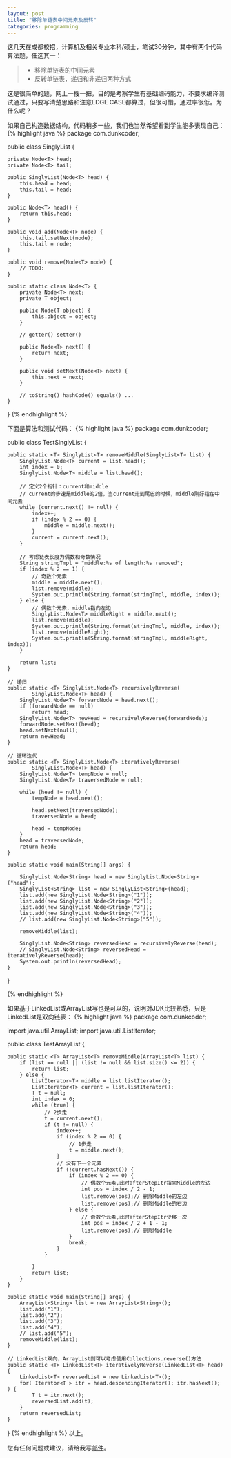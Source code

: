 ```yaml
---
layout: post
title: "移除单链表中间元素及反转"
categories: programming
---
```


这几天在成都校招，计算机及相关专业本科/硕士，笔试30分钟，其中有两个代码算法题，任选其一：
>* 移除单链表的中间元素
>* 反转单链表，递归和非递归两种方式

这是很简单的题，网上一搜一把，目的是考察学生有基础编码能力，不要求编译测试通过，只要写清楚思路和注意EDGE CASE都算过，但很可惜，通过率很低。为什么呢？

如果自己构造数据结构，代码稍多一些，我们也当然希望看到学生能多表现自己：
{% highlight java %}
package com.dunkcoder;

public class SinglyList<T> {

	private Node<T> head;
	private Node<T> tail;

	public SinglyList(Node<T> head) {
		this.head = head;
		this.tail = head;
	}

	public Node<T> head() {
		return this.head;
	}

	public void add(Node<T> node) {
		this.tail.setNext(node);
		this.tail = node;
	}

	public void remove(Node<T> node) {
		// TODO:
	}

	public static class Node<T> {
		private Node<T> next;
		private T object;

		public Node(T object) {
			this.object = object;
		}

		// getter() setter()

		public Node<T> next() {
			return next;
		}

		public void setNext(Node<T> next) {
			this.next = next;
		}

		// toString() hashCode() equals() ...
	}
}
{% endhighlight %}

下面是算法和测试代码：
{% highlight java %}
package com.dunkcoder;

public class TestSinglyList {

	public static <T> SinglyList<T> removeMiddle(SinglyList<T> list) {
		SinglyList.Node<T> current = list.head();
		int index = 0;
		SinglyList.Node<T> middle = list.head();

		// 定义2个指针：current和middle
		// current的步速是middle的2倍，当current走到尾巴的时候，middle刚好指在中间元素
		while (current.next() != null) {
			index++;
			if (index % 2 == 0) {
				middle = middle.next();
			}
			current = current.next();
		}

		// 考虑链表长度为偶数和奇数情况
		String stringTmpl = "middle:%s of length:%s removed";
		if (index % 2 == 1) {
			// 奇数个元素
			middle = middle.next();
			list.remove(middle);
			System.out.println(String.format(stringTmpl, middle, index));
		} else {
			// 偶数个元素，middle指向左边
			SinglyList.Node<T> middleRight = middle.next();
			list.remove(middle);
			System.out.println(String.format(stringTmpl, middle, index));
			list.remove(middleRight);
			System.out.println(String.format(stringTmpl, middleRight, index));
		}

		return list;
	}

	// 递归
	public static <T> SinglyList.Node<T> recursivelyReverse(
			SinglyList.Node<T> head) {
		SinglyList.Node<T> forwardNode = head.next();
		if (forwardNode == null)
			return head;
		SinglyList.Node<T> newHead = recursivelyReverse(forwardNode);
		forwardNode.setNext(head);
		head.setNext(null);
		return newHead;
	}

	// 循环迭代
	public static <T> SinglyList.Node<T> iterativelyReverse(
			SinglyList.Node<T> head) {
		SinglyList.Node<T> tempNode = null;
		SinglyList.Node<T> traversedNode = null;

		while (head != null) {
			tempNode = head.next();

			head.setNext(traversedNode);
			traversedNode = head;

			head = tempNode;
		}
		head = traversedNode;
		return head;
	}

	public static void main(String[] args) {

		SinglyList.Node<String> head = new SinglyList.Node<String>("head");
		SinglyList<String> list = new SinglyList<String>(head);
		list.add(new SinglyList.Node<String>("1"));
		list.add(new SinglyList.Node<String>("2"));
		list.add(new SinglyList.Node<String>("3"));
		list.add(new SinglyList.Node<String>("4"));
		// list.add(new SinglyList.Node<String>("5"));

		removeMiddle(list);

		SinglyList.Node<String> reversedHead = recursivelyReverse(head);
		// SinglyList.Node<String> reversedHead = iterativelyReverse(head);
		System.out.println(reversedHead);
	}

}

{% endhighlight %}

如果基于LinkedList或ArrayList写也是可以的，说明对JDK比较熟悉，只是LinkedList是双向链表：
{% highlight java %}
package com.dunkcoder;

import java.util.ArrayList;
import java.util.ListIterator;

public class TestArrayList {

	public static <T> ArrayList<T> removeMiddle(ArrayList<T> list) {
		if (list == null || (list != null && list.size() <= 2)) {
			return list;
		} else {
			ListIterator<T> middle = list.listIterator();
			ListIterator<T> current = list.listIterator();
			T t = null;
			int index = 0;
			while (true) {
				// 2步走
				t = current.next();
				if (t != null) {
					index++;
					if (index % 2 == 0) {
						// 1步走
						t = middle.next();
					}
					// 没有下一个元素
					if (!current.hasNext()) {
						if (index % 2 == 0) {
							// 偶数个元素,此时afterStepItr指向Middle的左边
							int pos = index / 2 - 1;
							list.remove(pos);// 删除Middle的左边
							list.remove(pos);// 删除Middle的右边
						} else {
							// 奇数个元素,此时afterStepItr少移一次
							int pos = index / 2 + 1 - 1;
							list.remove(pos);// 删除Middle
						}
						break;
					}
				}

			}
			return list;
		}
	}

	public static void main(String[] args) {
		ArrayList<String> list = new ArrayList<String>();
		list.add("1");
		list.add("2");
		list.add("3");
		list.add("4");
		// list.add("5");
		removeMiddle(list);
	}

	// LinkedList双向，ArrayList则可以考虑使用Collections.reverse()方法
	public static <T> LinkedList<T> iterativelyReverse(LinkedList<T> head) {
		LinkedList<T> reversedList = new LinkedList<T>();
		for( Iterator<T > itr = head.descendingIterator(); itr.hasNext(); ) {
		    T t = itr.next();
		    reversedList.add(t);
		}
		return reversedList;
	}
}
{% endhighlight %}
以上。

您有任何问题或建议，请给我写[邮件](mailto:yinwer81@gmail.com)。

